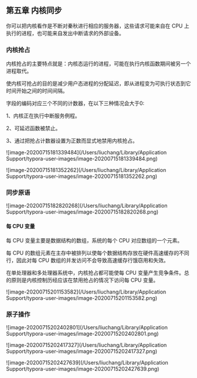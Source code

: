 ## 									第五章 内核同步

你可以把内核看作是不断对秦秋进行相应的服务器，这些请求可能来自在 CPU 上执行的进程，也可能来自发出中断请求的外部设备。

### 内核抢占

内核抢占的主要特点就是：内核态运行的进程，可能在执行内核函数期间被另一个进程取代。

使内核可抢占的目的是减少用户态进程的分配延迟，即从进程变为可执行状态到它时间开始之间的时间间隔。

字段的编码对应三个不同的计数器，在以下三种情况会大于0:

1、内核正在执行中断服务例程。

2、可延迟函数被禁止。

3、通过把抢占计数器设置为正数而显式地禁用内核抢占。

![image-20200715181339484](/Users/liuchang/Library/Application Support/typora-user-images/image-20200715181339484.png)

![image-20200715181352262](/Users/liuchang/Library/Application Support/typora-user-images/image-20200715181352262.png)

### 同步原语

![image-20200715182820268](/Users/liuchang/Library/Application Support/typora-user-images/image-20200715182820268.png)

#### 每 CPU 变量

每 CPU 变量主要是数据结构的数组，系统的每个 CPU 对应数组的一个元素。

每 CPU 的数组元素在主存中被排列以使每个数据结构存放在硬件高速缓存的不同行，因此对每 CPU 数组的并发访问不会导致高速缓存行饿窃用和失效。

在单处理器和多处理器系统中，内核抢占都可能使每 CPU 变量产生竞争条件。总的原则是内核控制历经应该在禁用抢占的情况下访问每 CPU 变量。

![image-20200715201153582](/Users/liuchang/Library/Application Support/typora-user-images/image-20200715201153582.png)

### 原子操作

![image-20200715202402801](/Users/liuchang/Library/Application Support/typora-user-images/image-20200715202402801.png)

![image-20200715202417327](/Users/liuchang/Library/Application Support/typora-user-images/image-20200715202417327.png)

![image-20200715202427639](/Users/liuchang/Library/Application Support/typora-user-images/image-20200715202427639.png)





